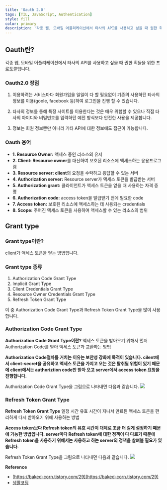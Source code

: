 ```yaml
---
title: 'Oauth 2.0'
tags: [TIL, JavaScript, Authentication]
style: fill
color: primary
description: '각종 웹, 모바일 어플리케이션에서 타사의 API를 사용하고 싶을 때 권한 획들을 위한 프로토콜입니다.'
---
```


## Oauth란?

각종 웹, 모바일 어플리케이션에서 타사의 API를 사용하고 싶을 때 권한 획들을 위한 프로토콜입니다.

### Oauth2.0 장점

1. 이용하려는 서비스마다 회원가입을 일일이 다 할 필요없이 기존의 사용하던 타사의 정보를 이용(goole, facebook 등)하여 로그인을 진행 할 수 있습니다.

2. 타사의 정보를 통해 특정 사이트를 이용한다는 것은 매우 위험할 수 있으나 직접 타사의 아이디와 비밀번호를 입력하던 예전 방식보다 안전한 사용을 제공합니다.

3. 정보는 회원 정보뿐만 아니라 기타 API에 대한 정보에도 접근이 가능합니다.

### Oauth 용어

- **1. Resource Owner:** 액세스 중인 리소스의 유저
- **2. Client: Resource owner**를 대신하여 보호된 리소스에 액세스하는 응용프로그램
- **3. Resource server: client**의 요청을 수락하고 응답할 수 있는 서버
- **4. Authorization server:** Resource server가 액세스 토큰을 발급받는 서버
- **5. Authorization grant:** 클라이언트가 액세스 토큰을 얻을 때 사용하는 자격 증명
- **6. Authorization code:** access token을 발급받기 전에 필요한 code
- **7. Access token:** 보호된 리소스에 액세스하는 데 사용되는 credentials
- **8. Scope:** 주어진 액세스 토큰을 사용하여 액세스할 수 있는 리소스의 범위

## Grant type

### Grant type이란?

client가 액세스 토큰을 얻는 방법입니다.

### Grant type 종류

1. Authorization Code Grant Type
2. Implicit Grant Type
3. Client Credentials Grant Type
4. Resource Owner Credentials Grant Type
5. Refresh Token Grant Type

이 중 Authorization Code Grant Type과 Refresh Token Grant Type을 많이 사용합니다.

### Authorization Code Grant Type

**Authorization Code Grant Type이란?**
액세스 토큰을 받아오기 위해서 먼저 Authorization Code를 받아 액세스 토큰과 교환하는 방법

**Authorization Code절차를 거치는 이유는 보안성 강화에 목적이 있습니다.
cilent에서 client-secret을 공유하고 액세스 토큰을 가지고 오는 것은 탈취될 위험이 있기 때문에 client에서는 authoriztion code만 받아 오고 server에서 access token 요청을 진행합니다.**

Authorization Code Grant Type을 그림으로 나타내면 다음과 같습니다.
![](https://images.velog.io/images/blackdavil01/post/179d8bd6-649e-45a8-969d-42d847d64769/%EC%8A%A4%ED%81%AC%EB%A6%B0%EC%83%B7,%202021-06-10%2015-57-45.png)

### Refresh Token Grant Type

**Refresh Token Grant Type**
일정 시간 유효 시간이 지나서 만료된 액세스 토큰을 편리하게 다시 받아오기 위해 사용하는 방법

**Access token보다 Refresh token의 유효 시간이 대체로 조금 더 길게 설정하기 때문에 가능한 방법입니다. server마다 Refresh token에 대한 정책이 다 다르기 때문에 Refresh token을 사용하기 위해서는 사용하고 하는 server의 정책을 살펴볼 필요가 있습니다.**

Refresh Token Grant Type을 그림으로 나타내면 다음과 같습니다.
![](https://images.velog.io/images/blackdavil01/post/3a121e47-c88c-4a6a-9603-f61df5f4debe/%EC%8A%A4%ED%81%AC%EB%A6%B0%EC%83%B7,%202021-06-10%2016-00-10.png)

**Reference**

- [https://baked-corn.tistory.com/29](https://baked-corn.tistory.com/29)
- [생활코딩](https://www.youtube.com/watch?v=UH5XnjkBqKE&list=PLuHgQVnccGMA4guyznDlykFJh28_R08Q-&index=4)

